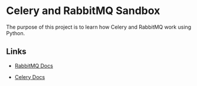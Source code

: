 # Celery and RabbitMQ Sandbox

The purpose of this project is to learn how Celery and RabbitMQ work using Python.


## Links

* [RabbitMQ Docs](https://www.rabbitmq.com/tutorials/)

* [Celery Docs](http://docs.celeryproject.org/en/latest/getting-started/)